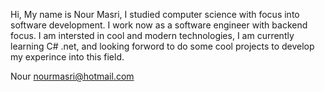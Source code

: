 Hi, My name is Nour Masri, I studied computer science with focus into software development. I work now as a software engineer with backend focus. I am intersted in cool
and modern technologies, I am currently learning C# .net, and looking forword to do some cool projects to develop my experince into this field.

Nour
nourmasri@hotmail.com
